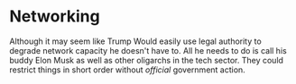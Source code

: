 # Networking

Although it may seem like Trump Would easily use legal authority to degrade network capacity he doesn't have to.  All he needs to do is call his buddy Elon Musk as well as other oligarchs in the tech sector.  They could restrict things in short order without *official* government action.
